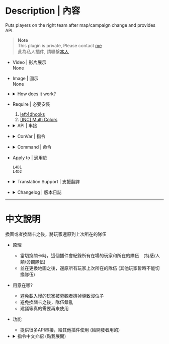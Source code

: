 # Description | 內容
Puts players on the right team after map/campaign change and provides API.

> __Note__ <br/>
This plugin is private, Please contact [me](https://github.com/fbef0102/Game-Private_Plugin#私人插件列表-private-plugins-list)<br/>
此為私人插件, 請聯繫[本人](https://github.com/fbef0102/Game-Private_Plugin#私人插件列表-private-plugins-list)

* Video | 影片展示
<br/>None

* Image | 圖示
<br/>None

* <details><summary>How does it work?</summary>

	* Save and record all survivors and all infected when map change or round end
	* Puts players on the right team after map/campaign change
	* Provides dev API.
</details>

* Require | 必要安裝
	1. [left4dhooks](https://forums.alliedmods.net/showthread.php?t=321696)
	2. [[INC] Multi Colors](https://github.com/fbef0102/L4D1_2-Plugins/releases/tag/Multi-Colors)

* <details><summary>API | 串接</summary>

    * ```scripting\include\l4d_team_unscramble.inc```
        ```php
        Registers a library name: l4d_team_unscramble
        ```
</details>

* <details><summary>ConVar | 指令</summary>

	* cfg/sourcemod/l4d_team_unscramble.cfg
		```php
		// 0=Off, 1=Enables unscramble feature (Puts players on the right team after map/campaign change).
		l4d_team_unscramble_allow_unscramble "1"

		// Maximum attempts to try to move player to the team he were.
		l4d_team_unscramble_attempts "3"

		// 0=Off, 1=Prints a notification to chat when unscramble is completed (lets spectators know when they can join a team).
		l4d_team_unscramble_notify "1"

		// 0=Off, 1=Prevents calling votes until unscramble completes.
		l4d_team_unscramble_novotes "1"

		// Unscramble max processing time after map changed. When the time expires the teams changes will be unlocked.
		l4d_team_unscramble_time "45"

		// If 1, disable unscramble feature after final map change
		l4d_team_unscramble_final_map_disable "0"

		// If 1, disable unscramble feature if map change in game (Vote change, adm change, etc)
		l4d_team_unscramble_change_map_disable "0"
		```
</details>

* <details><summary>Command | 命令</summary>

	* **Force to store players team data. (Adm required: ADMFLAG_ROOT)**
		```php
		sm_keepteams
		```

	* **Force to puts players on the right team. (Adm required: ADMFLAG_ROOT)**
		```php
		sm_unscramble_start
		```

	* **Aborts unscramble process. (Adm required: ADMFLAG_ROOT)**
		```php
		sm_unscramble_abort
		```
</details>

* Apply to | 適用於
	```
	L4D1
	L4D2
	```

* <details><summary>Translation Support | 支援翻譯</summary>

	```
	English
	繁體中文
	简体中文
	Russian
	```
</details>

* <details><summary>Changelog | 版本日誌</summary>

	* v1.2h (2024-1-20)
		* Don't save team after final map change
		* Don't save team when map change in game
		* Update Cvars

	* v1.1h (2023-2-13)
		* Support Idle player, switch idle players to survivor team next time

	* v1.0h (2023-2-10)
		* Remake code, convert code to latest syntax
		* Fix warnings when compiling on SourceMod 1.11.
		* Individual plugin
		* Delete a convar

	* v1.0
	    * [Original Plugin by raziEiL](https://forums.alliedmods.net/showthread.php?t=327711)
</details>

- - - -
# 中文說明
換圖或者換關卡之後，將玩家還原到上次所在的隊伍

* 原理
	* 當切換關卡時，這個插件會紀錄所有在場的玩家和所在的隊伍　(特感/人類/旁觀隊伍)
	* 並在更換地圖之後，還原所有玩家上次所在的隊伍 (其他玩家暫時不能切換隊伍)

* 用意在哪?
	* 避免載入慢的玩家被旁觀者擠掉導致沒位子
	* 避免換關卡之後，隊伍錯亂
	* 建議等真的需要再來使用

* 功能
	* 提供很多API串接，給其他插件使用 (給開發者用的)

* <details><summary>指令中文介紹 (點我展開)</summary>

	* cfg/sourcemod/l4d_team_unscramble.cfg
		```php
		// 0=關閉插件, 1=啟動插件 (切換地圖之後，嘗試將玩家放入正確的隊伍).
		l4d_team_unscramble_allow_unscramble "1"

		// 嘗試將玩家放入正確的隊伍的嘗試次數 (超過便放棄)
		l4d_team_unscramble_attempts "3"

		// 為1時，當所有玩家都放入正確的隊伍之後，提示已完成 (讓其他玩家知道可以切換隊伍了).
		l4d_team_unscramble_notify "1"

		// 為1時，當所有玩家都放入正確的隊伍之前，不能發起官方投票
		l4d_team_unscramble_novotes "1"

		// 切換地圖之後45秒內嘗試將玩家放入正確的隊伍，如果時間到則自動放棄嘗試
		l4d_team_unscramble_time "45"

		// 為1時，最後一關破完並換圖時，關閉此插件的效果 (不紀錄玩家和所在的隊伍)
		l4d_team_unscramble_final_map_disable "0"

		// 為1時，中途切換地圖時，關閉此插件的效果 (不紀錄玩家和所在的隊伍)
		// 譬如中途投票換圖、管理員換圖等等
		l4d_team_unscramble_change_map_disable "0"
		```
</details>
